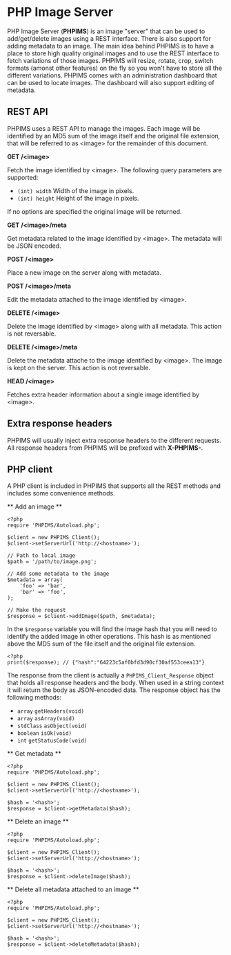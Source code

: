 PHP Image Server
================
PHP Image Server (**PHPIMS**) is an image "server" that can be used to add/get/delete images using a REST interface. There is also support for adding metadata to an image. The main idea behind PHPIMS is to have a place to store high quality original images and to use the REST interface to fetch variations of those images. PHPIMS will resize, rotate, crop, switch formats (amonst other features) on the fly so you won't have to store all the different variations. PHPIMS comes with an administration dashboard that can be used to locate images. The dashboard will also support editing of metadata.

REST API
--------
PHPIMS uses a REST API to manage the images. Each image will be identified by an MD5 sum of the image itself and the original file extension, that will be referred to as &lt;image&gt; for the remainder of this document.

**GET /&lt;image&gt;**

Fetch the image identified by &lt;image&gt;. The following query parameters are supported:

* `(int) width` Width of the image in pixels.
* `(int) height` Height of the image in pixels.

If no options are specified the original image will be returned.

**GET /&lt;image&gt;/meta**

Get metadata related to the image identified by &lt;image&gt;. The metadata will be JSON encoded.

**POST /&lt;image&gt;**

Place a new image on the server along with metadata.

**POST /&lt;image&gt;/meta**

Edit the metadata attached to the image identified by &lt;image&gt;.

**DELETE /&lt;image&gt;**

Delete the image identified by &lt;image&gt; along with all metadata. This action is not reversable.

**DELETE /&lt;image&gt;/meta**

Delete the metadata attache to the image identified by &lt;image&gt;. The image is kept on the server. This action is not reversable.

**HEAD /&lt;image&gt;**

Fetches extra header information about a single image identified by &lt;image&gt;.

Extra response headers
-------------
PHPIMS will usually inject extra response headers to the different requests. All response headers from PHPIMS will be prefixed with **X-PHPIMS-**.

PHP client
----------
A PHP client is included in PHPIMS that supports all the REST methods and includes some convenience methods.

** Add an image **

    <?php
    require 'PHPIMS/Autoload.php';

    $client = new PHPIMS_Client();
    $client->setServerUrl('http://<hostname>');

    // Path to local image    
    $path = '/path/to/image.png';
    
    // Add some metadata to the image
    $metadata = array(
        'foo' => 'bar', 
        'bar' => 'foo',
    );
    
    // Make the request
    $response = $client->addImage($path, $metadata);
    
In the `$response` variable you will find the image hash that you will need to identify the added image in other operations. This hash is as mentioned above the MD5 sum of the file itself and the original file extension. 

    <?php
    print($response); // {"hash":"64223c5af0bfd3d90cf30af553ceea13"}
    
The response from the client is actually a `PHPIMS_Client_Response` object that holds all response headers and the body. When used in a string context it will return the body as JSON-encoded data. The response object has the following methods:

* `array` `getHeaders(void)`
* `array` `asArray(void)`
* `stdClass` `asObject(void)`
* `boolean` `isOk(void)`
* `int` `getStatusCode(void)`

** Get metadata **

    <?php
    require 'PHPIMS/Autoload.php';

    $client = new PHPIMS_Client();
    $client->setServerUrl('http://<hostname>');
    
    $hash = '<hash>';
    $response = $client->getMetadata($hash);

** Delete an image **

    <?php
    require 'PHPIMS/Autoload.php';

    $client = new PHPIMS_Client();
    $client->setServerUrl('http://<hostname>');
    
    $hash = '<hash>';
    $response = $client->deleteImage($hash);
    
** Delete all metadata attached to an image **

    <?php
    require 'PHPIMS/Autoload.php';

    $client = new PHPIMS_Client();
    $client->setServerUrl('http://<hostname>');
    
    $hash = '<hash>';
    $response = $client->deleteMetadata($hash);